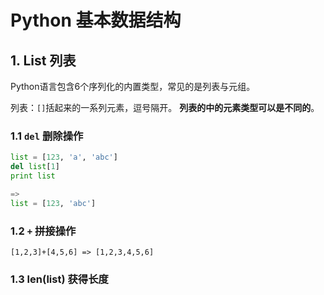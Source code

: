# Python 基本数据结构

## 1. List 列表

Python语言包含6个序列化的内置类型，常见的是列表与元组。

列表：`[]`括起来的一系列元素，逗号隔开。
**列表的中的元素类型可以是不同的**。


### 1.1 `del` 删除操作

```python
list = [123, 'a', 'abc']
del list[1]
print list

=>
list = [123, 'abc']
```

### 1.2 `+` 拼接操作

`[1,2,3]+[4,5,6] => [1,2,3,4,5,6]`

### 1.3 len(list) 获得长度
